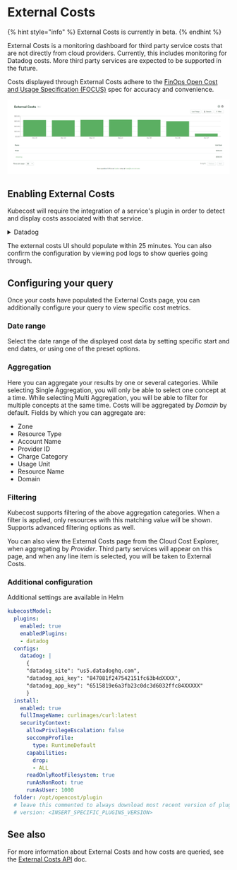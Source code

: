 # External Costs

{% hint style="info" %}
External Costs is currently in beta.
{% endhint %}

External Costs is a monitoring dashboard for third party service costs that are not directly from cloud providers. Currently, this includes monitoring for Datadog costs. More third party services are expected to be supported in the future.

Costs displayed through External Costs adhere to the [FinOps Open Cost and Usage Specification (FOCUS)](https://github.com/FinOps-Open-Cost-and-Usage-Spec/FOCUS_Spec) spec for accuracy and convenience.

![External Costs](/images/externalcosts.png)

## Enabling External Costs

Kubecost will require the integration of a service's plugin in order to detect and display costs associated with that service.

<details>

<summary>Datadog</summary>

From your Datadog account, you will need the following values:

* `datadog_site`: ex. us5.datadoghq.com
* `datadog_api_key`: ex. c508d4fd3d126abbbbdc2fe96b0f6613
* `datadog_app_key`: ex. f357b1f4efefb0870109e0d1aa0cb437b5f10ab9

See Datadog's [API and Application Keys](https://docs.datadoghq.com/account_management/api-app-keys/) for help finding your API and application key values.

At a minimum, the following values are required to be applied to your *values.yaml* file:

```yaml
kubecostModel:
  plugins:
    enabled: true
    enabledPlugins:
    - datadog
  configs:
    datadog: |
      {
      "datadog_site": "us5.datadoghq.com",
      "datadog_api_key": "847081f247542151fc63b4dXXXX",
      "datadog_app_key": "6515819e6a3fb23c0dc3d6032ffc84XXXXX"
      }
```

Now update your Kubecost install via `helm`:

```sh
$ helm install kubecost cost-analyzer \
    --repo https://kubecost.github.io/cost-analyzer/ \
    --namespace kubecost --create-namespace \
    --values values-kubecost.yaml
```

</details>

The external costs UI should populate within 25 minutes. You can also confirm the configuration by viewing pod logs to show queries going through.

## Configuring your query

Once your costs have populated the External Costs page, you can additionally configure your query to view specific cost metrics.

### Date range

Select the date range of the displayed cost data by setting specific start and end dates, or using one of the preset options.

### Aggregation

Here you can aggregate your results by one or several categories. While selecting Single Aggregation, you will only be able to select one concept at a time. While selecting Multi Aggregation, you will be able to filter for multiple concepts at the same time. Costs will be aggregated by *Domain* by default. Fields by which you can aggregate are:

* Zone
* Resource Type
* Account Name
* Provider ID
* Charge Category
* Usage Unit
* Resource Name
* Domain

### Filtering

Kubecost supports filtering of the above aggregation categories. When a filter is applied, only resources with this matching value will be shown. Supports advanced filtering options as well.

You can also view the External Costs page from the Cloud Cost Explorer, when aggregating by *Provider*. Third party services will appear on this page, and when any line item is selected, you will be taken to External Costs.

### Additional configuration

Additional settings are available in Helm

```yaml
kubecostModel:
  plugins:
    enabled: true
    enabledPlugins:
    - datadog
  configs:
    datadog: |
      {
      "datadog_site": "us5.datadoghq.com",
      "datadog_api_key": "847081f247542151fc63b4dXXXX",
      "datadog_app_key": "6515819e6a3fb23c0dc3d6032ffc84XXXXX"
      }
  install:
    enabled: true
    fullImageName: curlimages/curl:latest
    securityContext:
      allowPrivilegeEscalation: false
      seccompProfile:
        type: RuntimeDefault
      capabilities:
        drop:
        - ALL
      readOnlyRootFilesystem: true
      runAsNonRoot: true
      runAsUser: 1000
  folder: /opt/opencost/plugin
  # leave this commented to always download most recent version of plugins
  # version: <INSERT_SPECIFIC_PLUGINS_VERSION>
```

## See also

For more information about External Costs and how costs are queried, see the [External Costs API](/apis/monitoring-apis/external-costs-api.md) doc.